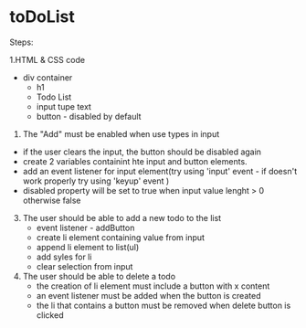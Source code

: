 # toDoList

Steps:

1.HTML & CSS code

- div container
  - h1
  - Todo List
  - input tupe text
  - button - disabled by default

1. The "Add" must be enabled when use types in input

- if the user clears the input, the button should be disabled again
- create 2 variables containint hte input and button elements.
- add an event listener for input element(try using 'input' event - if doesn't work properly try using 'keyup' event )
- disabled property will be set to true when input value lenght > 0 otherwise false

3. The user should be able to add a new todo to the list
   - event listener - addButton
   - create li element containing value from input
   - append li element to list(ul)
   - add syles for li
   - clear selection from input
4. The user should be able to delete a todo
   - the creation of li element must include a button with x content
   - an event listener must be added when the button is created
   - the li that contains a button must be removed when delete button is clicked

